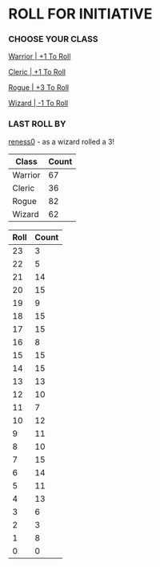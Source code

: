 # ROLL FOR INITIATIVE
### CHOOSE YOUR CLASS

[Warrior | +1 To Roll](https://github.com/benjaminsampica/benjaminsampica/issues/new?title=roll%7Cwarrior&body=Just+click+%27Submit+new+issue%27.)

[Cleric | +1 To Roll](https://github.com/benjaminsampica/benjaminsampica/issues/new?title=roll%7Ccleric&body=Just+click+%27Submit+new+issue%27.)

[Rogue | +3 To Roll](https://github.com/benjaminsampica/benjaminsampica/issues/new?title=roll%7Crogue&body=Just+click+%27Submit+new+issue%27.)

[Wizard | -1 To Roll](https://github.com/benjaminsampica/benjaminsampica/issues/new?title=roll%7Cwizard&body=Just+click+%27Submit+new+issue%27.)
### LAST ROLL BY
[reness0](https://www.github.com/reness0) - as a wizard rolled a 3!

|Class|Count|
|-|-|
|Warrior|67|
|Cleric|36|
|Rogue|82|
|Wizard|62|

|Roll|Count|
|-|-|
|23|3
|22|5
|21|14
|20|15
|19|9
|18|15
|17|15
|16|8
|15|15
|14|15
|13|13
|12|10
|11|7
|10|12
|9|11
|8|10
|7|15
|6|14
|5|11
|4|13
|3|6
|2|3
|1|8
|0|0
